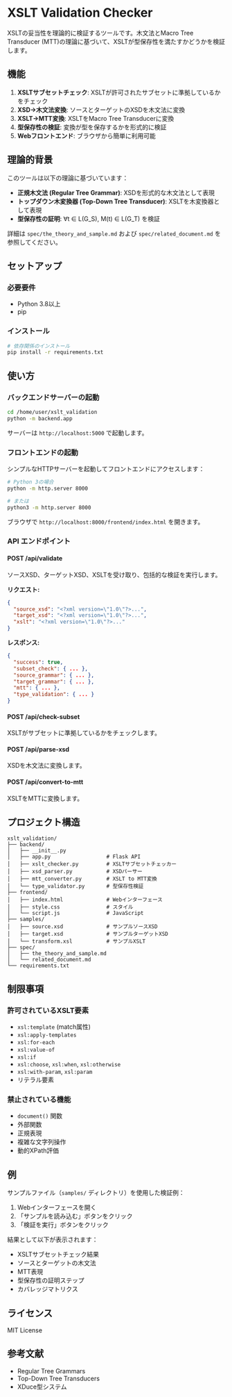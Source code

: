 # XSLT Validation Checker

XSLTの妥当性を理論的に検証するツールです。木文法とMacro Tree Transducer (MTT)の理論に基づいて、XSLTが型保存性を満たすかどうかを検証します。

## 機能

1. **XSLTサブセットチェック**: XSLTが許可されたサブセットに準拠しているかをチェック
2. **XSD→木文法変換**: ソースとターゲットのXSDを木文法に変換
3. **XSLT→MTT変換**: XSLTをMacro Tree Transducerに変換
4. **型保存性の検証**: 変換が型を保存するかを形式的に検証
5. **Webフロントエンド**: ブラウザから簡単に利用可能

## 理論的背景

このツールは以下の理論に基づいています：

- **正規木文法 (Regular Tree Grammar)**: XSDを形式的な木文法として表現
- **トップダウン木変換器 (Top-Down Tree Transducer)**: XSLTを木変換器として表現
- **型保存性の証明**: ∀t ∈ L(G_S), M(t) ∈ L(G_T) を検証

詳細は `spec/the_theory_and_sample.md` および `spec/related_document.md` を参照してください。

## セットアップ

### 必要要件

- Python 3.8以上
- pip

### インストール

```bash
# 依存関係のインストール
pip install -r requirements.txt
```

## 使い方

### バックエンドサーバーの起動

```bash
cd /home/user/xslt_validation
python -m backend.app
```

サーバーは `http://localhost:5000` で起動します。

### フロントエンドの起動

シンプルなHTTPサーバーを起動してフロントエンドにアクセスします：

```bash
# Python 3の場合
python -m http.server 8000

# または
python3 -m http.server 8000
```

ブラウザで `http://localhost:8000/frontend/index.html` を開きます。

### API エンドポイント

#### POST /api/validate
ソースXSD、ターゲットXSD、XSLTを受け取り、包括的な検証を実行します。

**リクエスト:**
```json
{
  "source_xsd": "<?xml version=\"1.0\"?>...",
  "target_xsd": "<?xml version=\"1.0\"?>...",
  "xslt": "<?xml version=\"1.0\"?>..."
}
```

**レスポンス:**
```json
{
  "success": true,
  "subset_check": { ... },
  "source_grammar": { ... },
  "target_grammar": { ... },
  "mtt": { ... },
  "type_validation": { ... }
}
```

#### POST /api/check-subset
XSLTがサブセットに準拠しているかをチェックします。

#### POST /api/parse-xsd
XSDを木文法に変換します。

#### POST /api/convert-to-mtt
XSLTをMTTに変換します。

## プロジェクト構造

```
xslt_validation/
├── backend/
│   ├── __init__.py
│   ├── app.py                  # Flask API
│   ├── xslt_checker.py         # XSLTサブセットチェッカー
│   ├── xsd_parser.py           # XSDパーサー
│   ├── mtt_converter.py        # XSLT to MTT変換
│   └── type_validator.py       # 型保存性検証
├── frontend/
│   ├── index.html              # Webインターフェース
│   ├── style.css               # スタイル
│   └── script.js               # JavaScript
├── samples/
│   ├── source.xsd              # サンプルソースXSD
│   ├── target.xsd              # サンプルターゲットXSD
│   └── transform.xsl           # サンプルXSLT
├── spec/
│   ├── the_theory_and_sample.md
│   └── related_document.md
└── requirements.txt
```

## 制限事項

### 許可されているXSLT要素

- `xsl:template` (match属性)
- `xsl:apply-templates`
- `xsl:for-each`
- `xsl:value-of`
- `xsl:if`
- `xsl:choose`, `xsl:when`, `xsl:otherwise`
- `xsl:with-param`, `xsl:param`
- リテラル要素

### 禁止されている機能

- `document()` 関数
- 外部関数
- 正規表現
- 複雑な文字列操作
- 動的XPath評価

## 例

サンプルファイル（`samples/` ディレクトリ）を使用した検証例：

1. Webインターフェースを開く
2. 「サンプルを読み込む」ボタンをクリック
3. 「検証を実行」ボタンをクリック

結果として以下が表示されます：
- XSLTサブセットチェック結果
- ソースとターゲットの木文法
- MTT表現
- 型保存性の証明ステップ
- カバレッジマトリクス

## ライセンス

MIT License

## 参考文献

- Regular Tree Grammars
- Top-Down Tree Transducers
- XDuce型システム
